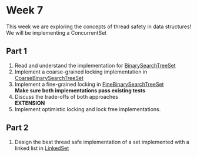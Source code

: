 # Week 7

This week we are exploring the concepts of thread safety in data structures!
We will be implementing a ConcurrentSet

## Part 1
1. Read and understand the implementation for [BinarySearchTreeSet](./src/com/ppt/binarySearchTreeSet/BinarySearchTreeSet.java)
2. Implement a coarse-grained locking implementation in [CoarseBinarySearchTreeSet](./src/com/ppt/binarySearchTreeSet/CoarseBinarySearchTreeSet.java)
3. Implement a fine-grained locking in [FineBinarySearchTreeSet](./src/com/ppt/binarySearchTreeSet/FineBinarySearchTreeSet.java) \
**Make sure both implementations pass existing tests**
4. Discuss the trade-offs of both approaches\
**EXTENSION**
5. Implement optimistic locking and lock free implementations.

## Part 2
1. Design the best thread safe implementation of a set implemented with a linked list in [LinkedSet](./src/com/ppt/linkedSet/LinkedSet.java)